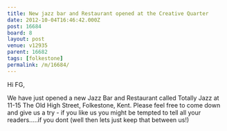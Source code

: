 ```yaml
---
title: New jazz bar and Restaurant opened at the Creative Quarter
date: 2012-10-04T16:46:42.000Z
post: 16684
board: 8
layout: post
venue: v12935
parent: 16682
tags: [folkestone]
permalink: /m/16684/
---
```

Hi FG,

We have just opened a new Jazz Bar and Restaurant called Totally Jazz at 11-15 The Old High Street, Folkestone, Kent. Please feel free to come down and give us a try - if you like us you might be tempted to tell all your readers.....if you dont (well then lets just keep that between us!)
